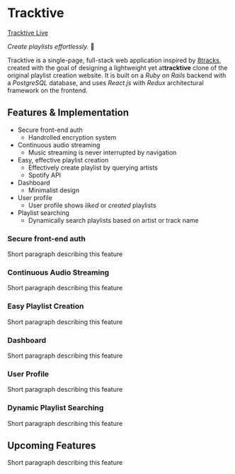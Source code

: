 # Tracktive

[Tracktive Live](http://link.com)

*Create playlists effortlessly.* :musical_note:

 Tracktive is a single-page, full-stack web application inspired by [8tracks](http://8tracks.com/), created with the goal of designing a lightweight yet at**tracktive** clone of the original playlist creation website. It is built on a *Ruby on Rails* backend with a *PostgreSQL* database, and uses *React.js* with *Redux* architectural framework on the frontend.

## Features & Implementation
* Secure front-end auth
	* Handrolled encryption system
* Continuous audio streaming
	* Music streaming is never interrupted by navigation
* Easy, effective playlist creation
	* Effectively create playlist by querying artists 
	* Spotify API 
* Dashboard 
	* Minimalist design 
* User profile
	* User profile shows *liked* or *created* playlists
* Playlist searching
	* Dynamically search playlists based on artist or track name 


### Secure front-end auth
Short paragraph describing this feature

### Continuous Audio Streaming
Short paragraph describing this feature

### Easy Playlist Creation
Short paragraph describing this feature

### Dashboard
Short paragraph describing this feature

### User Profile
Short paragraph describing this feature

### Dynamic Playlist Searching
Short paragraph describing this feature


## Upcoming Features 
Short paragraph describing this feature
